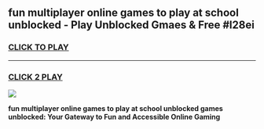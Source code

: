 
## fun multiplayer online games to play at school unblocked - Play Unblocked Gmaes & Free #l28ei
<h3>
<a href="https://news.freeplayer.one?title=fun_multiplayer_online_games_to_play_at_school_unblocked&ref=26F">CLICK TO PLAY</a></h3>
<hr>

<h3>
<a href="https://news.freeplayer.one?title=fun_multiplayer_online_games_to_play_at_school_unblocked&ref=26F">CLICK 2 PLAY</a>
  
</h3>

<a href="https://news.freeplayer.one?title=fun_multiplayer_online_games_to_play_at_school_unblocked&ref=26F/"><img src="https://clearcache.store/games.png"></a>


**fun multiplayer online games to play at school unblocked games unblocked: Your Gateway to Fun and Accessible Online Gaming**
